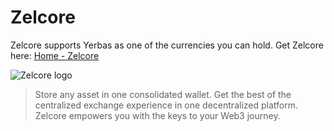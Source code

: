 # Zelcore

Zelcore supports Yerbas as one of the currencies you can hold. Get Zelcore here: [Home - Zelcore](https://zelcore.io/#apps)

![Zelcore logo](https://zelcore.io/wp-content/uploads/2022/03/logo.svg)

> Store any asset in one consolidated wallet. Get the best of the centralized exchange experience in one decentralized platform. Zelcore empowers you with the keys to your Web3 journey.
